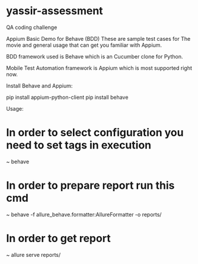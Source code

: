 # yassir-assessment
QA coding challenge

Appium Basic Demo for Behave (BDD)
These are sample test cases for The movie and general usage that can get you familiar with Appium.

BDD framework used is Behave which is an Cucumber clone for Python.

Mobile Test Automation framework is Appium which is most supported right now.

Install Behave and Appium:

pip install appium-python-client
pip install behave

Usage:

# In order to select configuration you need to set tags in execution
~ behave 

# In order to prepare report run this cmd
~ behave -f allure_behave.formatter:AllureFormatter -o reports/

# In order to get report 
~ allure serve reports/
